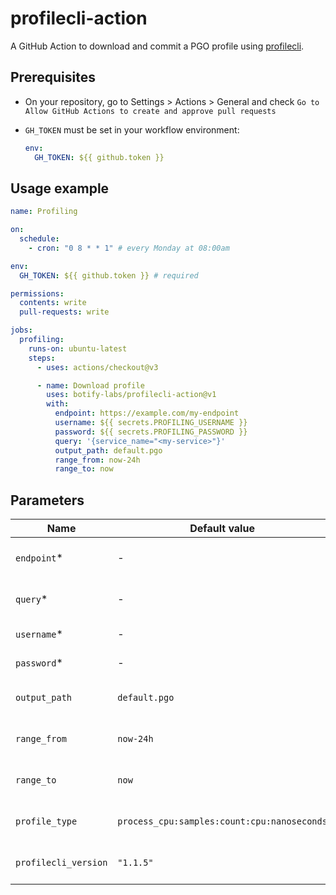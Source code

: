 # profilecli-action

A GitHub Action to download and commit a PGO profile using
[profilecli](https://grafana.com/docs/pyroscope/latest/view-and-analyze-profile-data/profile-cli/).

## Prerequisites

- On your repository, go to Settings > Actions > General and check
  `Go to Allow GitHub Actions to create and approve pull requests`

- `GH_TOKEN` must be set in your workflow environment:
  ```yaml
  env:
    GH_TOKEN: ${{ github.token }}
  ```

## Usage example

```yaml
name: Profiling

on:
  schedule:
    - cron: "0 8 * * 1" # every Monday at 08:00am

env:
  GH_TOKEN: ${{ github.token }} # required

permissions:
  contents: write
  pull-requests: write

jobs:
  profiling:
    runs-on: ubuntu-latest
    steps:
      - uses: actions/checkout@v3

      - name: Download profile
        uses: botify-labs/profilecli-action@v1
        with:
          endpoint: https://example.com/my-endpoint
          username: ${{ secrets.PROFILING_USERNAME }}
          password: ${{ secrets.PROFILING_PASSWORD }}
          query: '{service_name="<my-service>"}'
          output_path: default.pgo
          range_from: now-24h
          range_to: now
```

## Parameters

| Name                 | Default value                               | Description                           |
| -------------------- | ------------------------------------------- | ------------------------------------- |
| `endpoint`\*         | -                                           | API endpoint to fetch profiling data. |
| `query`\*            | -                                           | Query used to filter profiling data.  |
| `username`\*         | -                                           | Username for authentication.          |
| `password`\*         | -                                           | Password for authentication.          |
| `output_path`        | `default.pgo`                               | File path to save the profile output. |
| `range_from`         | `now-24h`                                   | Start time for the profiling range.   |
| `range_to`           | `now`                                       | End time for the profiling range.     |
| `profile_type`       | `process_cpu:samples:count:cpu:nanoseconds` | Type of profile to fetch and analyze. |
| `profilecli_version` | `"1.1.5"`                                   | Version of profilecli to use.         |
